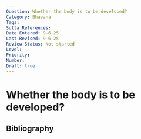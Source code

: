 ```yaml
---
Question: Whether the body is to be developed?
Category: Bhāvanā
Tags: 
Sutta References: 
Date Entered: 9-6-25
Last Revised: 9-6-25
Review Status: Not started
Level: 
Priority: 
Number: 
Draft: true
---
```


# Whether the body is to be developed?

## Bibliography

<!-- 

Notes:



-->